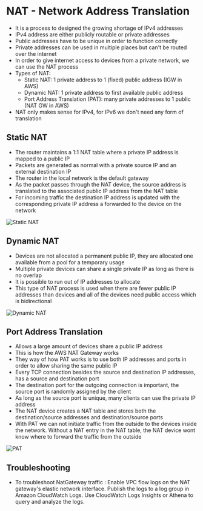 # NAT - Network Address Translation

- It is a process to designed the growing shortage of IPv4 addresses
- IPv4 address are either publicly routable or private addresses
- Public addresses have to be unique in order to function correctly
- Private addresses can be used in multiple places but can't be routed over the internet
- In order to give internet access to devices from a private network, we can use the NAT process
- Types of NAT:
    - Static NAT: 1 private address to 1 (fixed) public address (IGW in AWS)
    - Dynamic NAT: 1 private address to first available public address
    - Port Address Translation (PAT): many private addresses to 1 public (NAT GW in AWS)
- NAT only makes sense for IPv4, for IPv6 we don't need any form of translation

## Static NAT

- The router maintains a 1:1 NAT table where a private IP address is mapped to a public IP
- Packets are generated as normal with a private source IP and an external destination IP
- The router in the local network is the default gateway
- As the packet passes through the NAT device, the source address is translated to the associated public IP address from the NAT table
- For incoming traffic the destination IP address is updated with the corresponding private IP address a forwarded to the device on the network

![Static NAT](images/NAT1.png)

## Dynamic NAT

- Devices are not allocated a permanent public IP, they are allocated one available from a pool for a temporary usage
- Multiple private devices can share a single private IP as long as there is no overlap
- It is possible to run out of IP addresses to allocate
- This type of NAT process is used when there are fewer public IP addresses than devices and all of the devices need public access which is bidirectional

![Dynamic NAT](images/NAT2.png)

## Port Address Translation

- Allows a large amount of devices share a public IP address
- This is how the AWS NAT Gateway works
- They way of how PAT works is to use both IP addresses and ports in order to allow sharing the same public IP
- Every TCP connection besides the source and destination IP addresses, has a source and destination port
- The destination port for the outgoing connection is important, the source port is randomly assigned by the client
- As long as the source port is unique, many clients can use the private IP address
- The NAT device creates a NAT table and stores both the destination/source addresses and destination/source ports
- With PAT we can not initiate traffic from the outside to the devices inside the network. Without a NAT entry in the NAT table, the NAT device wont know where to forward the traffic from the outside

![PAT](images/NAT3.png)

## Troubleshooting
- To troubleshoot NatGateway traffic : Enable VPC flow logs on the NAT gateway's elastic network interface. Publish the logs to a log group in Amazon CloudWatch Logs. Use CloudWatch Logs Insights or Athena to query and analyze the logs.
